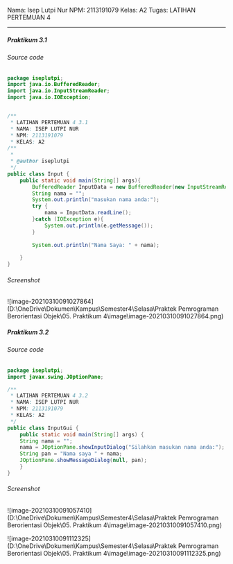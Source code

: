 Nama: Isep Lutpi Nur 
NPM: 2113191079 
Kelas: A2 
Tugas: LATIHAN PERTEMUAN 4
<hr>

##### Praktikum 3.1
###### Source code
``` java
package iseplutpi;
import java.io.BufferedReader;
import java.io.InputStreamReader;
import java.io.IOException;


/**
 * LATIHAN PERTEMUAN 4 3.1
 * NAMA: ISEP LUTPI NUR
 * NPM: 2113191079
 * KELAS: A2
/**
 *
 * @author iseplutpi
 */
public class Input {
    public static void main(String[] args){
        BufferedReader InputData = new BufferedReader(new InputStreamReader(System.in));
        String nama = "";
        System.out.println("masukan nama anda:");
        try {
            nama = InputData.readLine();
        }catch (IOException e){
            System.out.println(e.getMessage());
        }
        
        System.out.println("Nama Saya: " + nama);
        
    }
}

```

###### Screenshot

![image-20210310091027864](D:\OneDrive\Dokumen\Kampus\Semester4\Selasa\Praktek Pemrograman Berorientasi Objek\05. Praktikum 4\image\image-20210310091027864.png)





##### Praktikum 3.2

###### Source code
``` java
package iseplutpi;
import javax.swing.JOptionPane;

/**
 * LATIHAN PERTEMUAN 4 3.2
 * NAMA: ISEP LUTPI NUR
 * NPM: 2113191079
 * KELAS: A2
 */
public class InputGui {
    public static void main(String[] args) {
    String nama = "";
    nama = JOptionPane.showInputDialog("Silahkan masukan nama anda:");
    String pan = "Nama saya " + nama;
    JOptionPane.showMessageDialog(null, pan);
    }
}

```

###### Screenshot

![image-20210310091057410](D:\OneDrive\Dokumen\Kampus\Semester4\Selasa\Praktek Pemrograman Berorientasi Objek\05. Praktikum 4\image\image-20210310091057410.png)

![image-20210310091112325](D:\OneDrive\Dokumen\Kampus\Semester4\Selasa\Praktek Pemrograman Berorientasi Objek\05. Praktikum 4\image\image-20210310091112325.png)